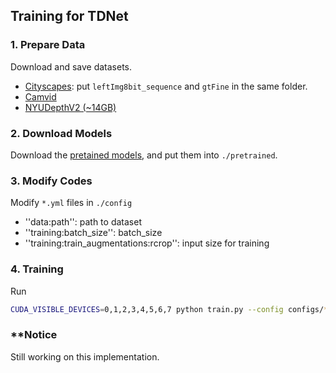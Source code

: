## Training for TDNet

### 1. Prepare Data
Download and save datasets. 

* [Cityscapes](https://www.cityscapes-dataset.com/): put `leftImg8bit_sequence` and `gtFine` in the same folder.
* [Camvid](http://mi.eng.cam.ac.uk/research/projects/VideoRec/CamVid/)
* [NYUDepthV2 (~14GB)](https://drive.google.com/file/d/1afnlZoCS7FUzXeQq_UzUdkHB2vmV1jEo/view?usp=sharing)

### 2. Download Models

Download the [pretained models](https://drive.google.com/file/d/1fbvsQWZCpnd_3YxhfZit_90YS92tpJW5/view?usp=sharing), and put them into `./pretrained`. 


### 3. Modify Codes
Modify `*.yml` files in `./config`
* ''data:path'': path to dataset 
* ''training:batch_size'': batch_size
* ''training:train_augmentations:rcrop'': input size for training

### 4. Training
Run
```bash
CUDA_VISIBLE_DEVICES=0,1,2,3,4,5,6,7 python train.py --config configs/*.yml
```


### **Notice
Still working on this implementation.